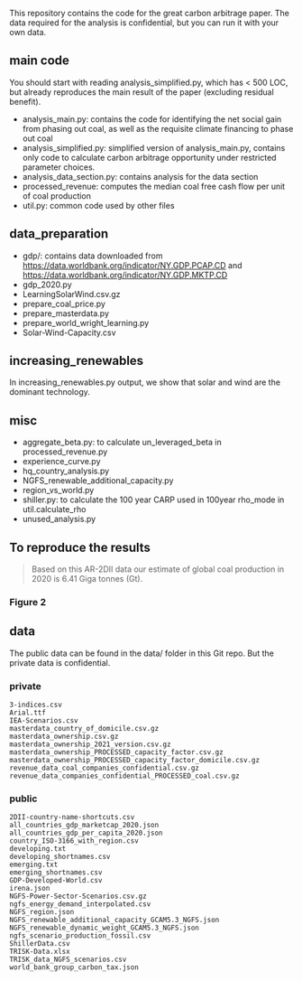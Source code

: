 This repository contains the code for the great carbon arbitrage paper. The
data required for the analysis is confidential, but you can run it with your
own data.

## main code
You should start with reading analysis_simplified.py, which has < 500 LOC, but
already reproduces the main result of the paper (excluding residual benefit).
- analysis_main.py: contains the code for identifying the net social gain from phasing out coal, as well as the requisite climate financing to phase out coal
- analysis_simplified.py: simplified version of analysis_main.py, contains only code to calculate carbon arbitrage opportunity under restricted parameter choices.
- analysis_data_section.py: contains analysis for the data section
- processed_revenue: computes the median coal free cash flow per unit of coal production
- util.py: common code used by other files

## data_preparation
- gdp/: contains data downloaded from https://data.worldbank.org/indicator/NY.GDP.PCAP.CD and https://data.worldbank.org/indicator/NY.GDP.MKTP.CD
- gdp_2020.py
- LearningSolarWind.csv.gz
- prepare_coal_price.py
- prepare_masterdata.py
- prepare_world_wright_learning.py
- Solar-Wind-Capacity.csv

## increasing_renewables
In increasing_renewables.py output, we show that solar and wind are the
dominant technology.

## misc
- aggregate_beta.py: to calculate un_leveraged_beta in processed_revenue.py
- experience_curve.py
- hq_country_analysis.py
- NGFS_renewable_additional_capacity.py
- region_vs_world.py
- shiller.py: to calculate the 100 year CARP used in 100year rho_mode in util.calculate_rho
- unused_analysis.py

## To reproduce the results
> Based on this AR-2DII data our estimate of global coal production in 2020 is 6.41 Giga
> tonnes (Gt).
### Figure 2

## data
The public data can be found in the data/ folder in this Git repo.
But the private data is confidential.

### private
```
3-indices.csv
Arial.ttf
IEA-Scenarios.csv
masterdata_country_of_domicile.csv.gz
masterdata_ownership.csv.gz
masterdata_ownership_2021_version.csv.gz
masterdata_ownership_PROCESSED_capacity_factor.csv.gz
masterdata_ownership_PROCESSED_capacity_factor_domicile.csv.gz
revenue_data_coal_companies_confidential.csv.gz
revenue_data_companies_confidential_PROCESSED_coal.csv.gz
```

### public
```
2DII-country-name-shortcuts.csv
all_countries_gdp_marketcap_2020.json
all_countries_gdp_per_capita_2020.json
country_ISO-3166_with_region.csv
developing.txt
developing_shortnames.csv
emerging.txt
emerging_shortnames.csv
GDP-Developed-World.csv
irena.json
NGFS-Power-Sector-Scenarios.csv.gz
ngfs_energy_demand_interpolated.csv
NGFS_region.json
NGFS_renewable_additional_capacity_GCAM5.3_NGFS.json
NGFS_renewable_dynamic_weight_GCAM5.3_NGFS.json
ngfs_scenario_production_fossil.csv
ShillerData.csv
TRISK-Data.xlsx
TRISK_data_NGFS_scenarios.csv
world_bank_group_carbon_tax.json
```
